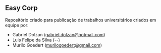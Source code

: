 ## Easy Corp

Repositório criado para publicação de trabalhos universitários criados em equipe por:

- Gabriel Dolzan (gabriel.dolzan@hotmail.com)
- Luis Felipe da Silva (--)
- Murilo Goedert (murilogoedert@gmail.com)
